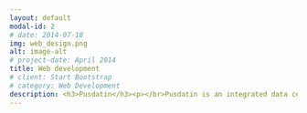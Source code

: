 ```yaml
---
layout: default
modal-id: 2
# date: 2014-07-18
img: web_design.png
alt: image-alt
# project-date: April 2014
title: Web development
# client: Start Bootstrap
# category: Web Development
description: <h3>Pusdatin</h3><p></br>Pusdatin is an integrated data center for oil and gas data own by Indonesian goverment. In this application, the users can buy or rent data about oil and gas whether it is physical or digital. </br> </br><img src="img/portfolio/web_dev/pusdatin.jpg" class="img-responsive img-centered" alt="{{ post.alt }}"></br></br></p><h3>Trainer Management</h3><p></br>ECM Trainer Management is a web platform used by a company to manage their employees during an event. The manager can assign their employees on an event and monitor their employees during the event. The employees also be able to report the current condition of the event i.e. sales of product, the start and the end time of an event.</br></br></p> <h3>Multi-touch Couch Table</h3><p></br>This project is about developing a desktop app for Samsung multi-touch couch table (SUR40). With this monitor as a table in your home, you can get the information in a product, such as calories and ingredients. </br></br></p>
---
```

